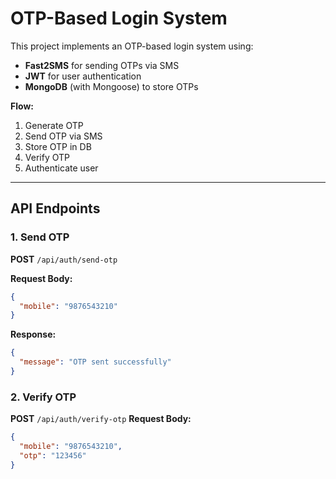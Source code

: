 # OTP-Based Login System

This project implements an OTP-based login system using:

- **Fast2SMS** for sending OTPs via SMS
- **JWT** for user authentication
- **MongoDB** (with Mongoose) to store OTPs

**Flow:**  
1. Generate OTP  
2. Send OTP via SMS  
3. Store OTP in DB  
4. Verify OTP  
5. Authenticate user

---

## API Endpoints

### 1. Send OTP

**POST** `/api/auth/send-otp`

**Request Body:**
```json
{
  "mobile": "9876543210"
}
```
**Response:**
```json
{
  "message": "OTP sent successfully"
}
```
### 2. Verify OTP
**POST** `/api/auth/verify-otp`
**Request Body:**
```json
{
  "mobile": "9876543210",
  "otp": "123456"
}
```